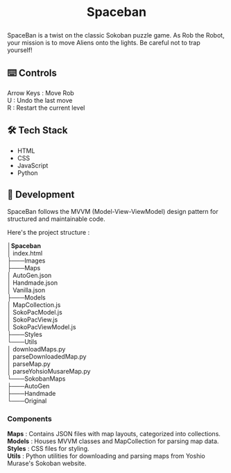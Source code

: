 # <p align="center">Spaceban</p>

    
SpaceBan is a twist on the classic Sokoban puzzle game. As Rob the Robot, your mission is to move Aliens onto the lights. Be careful not to trap yourself!

## ⌨️ Controls
Arrow Keys : Move Rob <br/>
U : Undo the last move <br/>
R : Restart the current level<br/>

## 🛠️ Tech Stack
<ul>
    <li>HTML
    <li>CSS
    <li>JavaScript
    <li>Python
</ul>

## 🧐 Development
        
SpaceBan follows the MVVM (Model-View-ViewModel) design pattern for structured and maintainable code.<br/> 

<p>Here's the project structure :</p>
│<b>Spaceban</b><br/>
│   index.html<br/>
├───Images<br/>
├───Maps<br/>
│       AutoGen.json<br/>
│       Handmade.json<br/>
│       Vanilla.json<br/>
├───Models<br/>
│       MapCollection.js<br/>
│       SokoPacModel.js<br/>
│       SokoPacView.js<br/>
│       SokoPacViewModel.js<br/>
├───Styles<br/>
└───Utils<br/>
    │   downloadMaps.py<br/>
    │   parseDownloadedMap.py<br/>
    │   parseMap.py<br/>
    │   parseYohsioMusareMap.py<br/>
    └───SokobanMaps<br/>
        ├───AutoGen<br/>
        ├───Handmade<br/>
        └───Original<br/>

### Components
<b>Maps</b> : Contains JSON files with map layouts, categorized into collections.<br/>
<b>Models</b> : Houses MVVM classes and MapCollection for parsing map data.<br/>
<b>Styles</b> : CSS files for styling.<br/>
<b>Utils</b> : Python utilities for downloading and parsing maps from Yoshio Murase's Sokoban website.<br/>